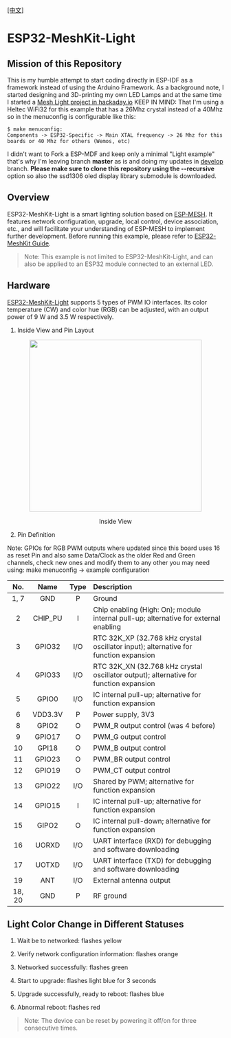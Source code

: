[[中文]](./README_cn.md)

# ESP32-MeshKit-Light

## Mission of this Repository
This is my humble attempt to start coding directly in ESP-IDF as a framework instead of using the Arduino Framework. As a background note, I started designing and 3D-printing my own LED Lamps and at the same time I started a [Mesh Light project in hackaday.io](https://hackaday.io/project/163672-esp32-meshkit-unexpensive-rgb-led-lamps) 
KEEP IN MIND: That I'm using a Heltec WiFi32 for this example that has a 26Mhz crystal instead of a 40Mhz so in the menuconfig is configurable like this:

    $ make menuconfig:
    Components -> ESP32-Specific -> Main XTAL frequency -> 26 Mhz for this boards or 40 Mhz for others (Wemos, etc)

I didn't want to Fork a ESP-MDF and keep only a minimal "Light example" that's why I'm leaving branch **master** as is and doing my updates in [develop](https://github.com/martinberlin/esp-mdf-light-oled/tree/develop) branch. 
**Please make sure to clone this repository using the --recursive** option so also the ssd1306 oled display library submodule is downloaded.
## Overview

ESP32-MeshKit-Light is a smart lighting solution based on [ESP-MESH](https://docs.espressif.com/projects/esp-idf/en/latest/api-guides/mesh.html). It features network configuration, upgrade, local control, device association, etc., and will facilitate your understanding of ESP-MESH to implement further development. Before running this example, please refer to [ESP32-MeshKit Guide](../README.md).

> Note: This example is not limited to ESP32-MeshKit-Light, and can also be applied to an ESP32 module connected to an external LED.


## Hardware

[ESP32-MeshKit-Light](https://www.espressif.com/sites/default/files/documentation/esp32-meshkit-light_user_guide_en.pdf) supports 5 types of PWM IO interfaces. Its color temperature (CW) and color hue (RGB) can be adjusted, with an output power of 9 W and 3.5 W respectively.

1. Inside View and Pin Layout

<div align=center>
<img src="https://raw.githubusercontent.com/espressif/esp-mdf/master/examples/development_kit/docs/_static/light_module.png" width="400">
<p> Inside View </p>
</div>

2. Pin Definition

Note: GPIOs for RGB PWM outputs where updated since this board uses 16 as reset Pin and also same Data/Clock as the older Red and Green channels, check new ones and modify them to any other you may need using: make menuconfig -> example configuration

|No. | Name | Type | Description |
| :----: | :----: | :----: |:---- |
|1, 7| GND| P |   Ground   |
|2 | CHIP_PU| I | Chip enabling (High: On); module internal pull-up; alternative for external enabling |
|3 | GPIO32 | I/O | RTC 32K_XP (32.768 kHz crystal oscillator input); alternative for function expansion|
|4 | GPIO33 | I/O | RTC 32K_XN (32.768 kHz crystal oscillator output); alternative for function expansion|
|5 | GPIO0 | I/O| IC internal pull-up; alternative for function expansion |
|6 | VDD3.3V | P | Power supply, 3V3   |
|8 | GPIO2 | O | PWM_R output control (was 4 before) |
|9 | GPIO17 | O | PWM_G output control |
|10 | GPI18 | O | PWM_B output control |
|11 | GPIO23 | O | PWM_BR output control |
|12 | GPIO19 | O | PWM_CT output control |
|13 | GPIO22 | I/O | Shared by PWM; alternative for function expansion |
|14 | GPIO15 | I | IC internal pull-up; alternative for function expansion |
|15 | GIPO2 | O | IC internal pull-down; alternative for function expansion |
|16 | UORXD | I/O | UART interface (RXD) for debugging and software downloading |
|17 | UOTXD | I/O | UART interface (TXD) for debugging and software downloading |
|19 | ANT | I/O | External antenna output |
|18, 20 | GND | P | RF ground |


## Light Color Change in Different Statuses

1. Wait be to networked: flashes yellow

2. Verify network configuration information: flashes orange

3. Networked successfully: flashes green

4. Start to upgrade: flashes light blue for 3 seconds

5. Upgrade successfully, ready to reboot: flashes blue

6. Abnormal reboot: flashes red

> Note: The device can be reset by powering it off/on for three consecutive times. 

